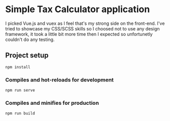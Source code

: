 # Simple Tax Calculator application

I picked Vue.js and vuex as I feel that's my strong side on the front-end. I've tried to showcase my CSS/SCSS skills so I choosed not to use any design framework, it took a little bit more time then I expected so unfortunetly couldn't do any testing.

## Project setup

```
npm install
```

### Compiles and hot-reloads for development

```
npm run serve
```

### Compiles and minifies for production

```
npm run build
```
